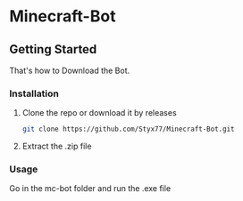 # Minecraft-Bot

## Getting Started
That's how to Download the Bot.

### Installation

1. Clone the repo or download it by releases
   ```sh
   git clone https://github.com/Styx77/Minecraft-Bot.git
   ```
2. Extract the .zip file

### Usage

Go in the mc-bot folder and run the .exe file
